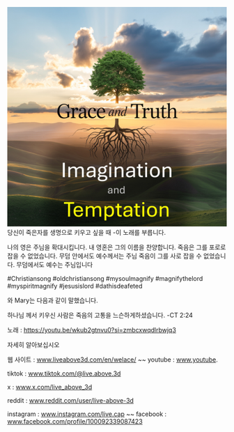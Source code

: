 ![Video cover image](../cover.jpg)
당신이 죽은자를 생명으로 키우고 싶을 때 -이 노래를 부릅니다.

나의 영은 주님을 확대시킵니다.
내 영혼은 그의 이름을 찬양합니다.
죽음은 그를 포로로 잡을 수 없었습니다.
무덤 안에서도 예수께서는 주님
죽음이 그를 사로 잡을 수 없었습니다.
무덤에서도 예수는 주님입니다


#Christiansong #oldchristiansong #mysoulmagnify #magnifythelord #myspiritmagnify #jesusislord #dathisdeafeted


와 Mary는 다음과 같이 말했습니다.

하나님 께서 키우신 사람은 죽음의 고통을 느슨하게하셨습니다. -CT 2:24

노래 : https://youtu.be/wkub2gtnvu0?si=zmbcxwqdlrbwjq3


자세히 알아보십시오


웹 사이트 : www.liveabove3d.com/en/welace/ ~~ youtube : www.youtube.

tiktok : www.tiktok.com/@live.above.3d

x : www.x.com/live_above_3d

reddit : www.reddit.com/user/live-above-3d

instagram : www.instagram.com/live.cap ~~ facebook : www.facebook.com/profile/100092339087423


